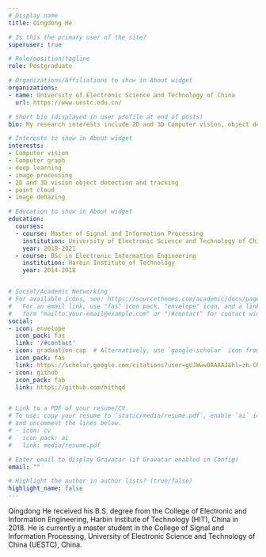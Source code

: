 ```yaml
---
# Display name
title: Qingdong He

# Is this the primary user of the site?
superuser: true

# Role/position/tagline
role: Postgraduate

# Organizations/Affiliations to show in About widget
organizations:
- name: University of Electronic Science and Technology of China
  url: https://www.uestc.edu.cn/

# Short bio (displayed in user profile at end of posts)
bio: My research interests include 2D and 3D Computer vision, object detection and tracking and point cloud.

# Interests to show in About widget
interests:
- Computer vision
- Computer graph
- deep learning
- image processing
- 2D and 3D vision object detection and tracking
- point cloud
- image dehazing

# Education to show in About widget
education:
  courses:
  - course: Master of Signal and Information Processing
    institution: University of Electronic Science and Technology of China
    year: 2018-2021
  - course: BSc in Electronic Information Engineering
    institution: Harbin Institute of Technology
    year: 2014-2018


# Social/Academic Networking
# For available icons, see: https://sourcethemes.com/academic/docs/page-builder/#icons
#   For an email link, use "fas" icon pack, "envelope" icon, and a link in the
#   form "mailto:your-email@example.com" or "/#contact" for contact widget.
social:
- icon: envelope
  icon_pack: fas
  link: '/#contact'
- icon: graduation-cap  # Alternatively, use `google-scholar` icon from `ai` icon pack
  icon_pack: fas
  link: https://scholar.google.com/citations?user=gUJWww0AAAAJ&hl=zh-CN
- icon: github
  icon_pack: fab
  link: https://github.com/hithqd


# Link to a PDF of your resume/CV.
# To use: copy your resume to `static/media/resume.pdf`, enable `ai` icons in `params.toml`, 
# and uncomment the lines below.
# - icon: cv
#   icon_pack: ai
#   link: media/resume.pdf

# Enter email to display Gravatar (if Gravatar enabled in Config)
email: ""

# Highlight the author in author lists? (true/false)
highlight_name: false
---
```


Qingdong He received his B.S. degree from the College of Electronic and Information Engineering, Harbin Institute of Technology (HIT), China in 2018. He is currently a master student in the College of Signal and Information Processing, University of Electronic Science and Technology of China (UESTC), China.


